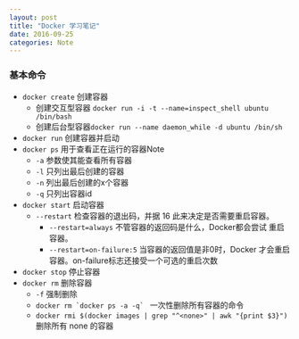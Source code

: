 ```yaml
---
layout: post
title: "Docker 学习笔记"
date: 2016-09-25
categories: Note
---
```


### 基本命令
- `docker create` 创建容器
  - 创建交互型容器 `docker run -i -t --name=inspect_shell ubuntu /bin/bash`
  - 创建后台型容器`docker run --name daemon_while -d ubuntu /bin/sh`
- `docker run` 创建容器并启动
- `docker ps` 用于查看正在运行的容器Note
    - `-a` 参数使其能查看所有容器
    - `-l` 只列出最后创建的容器
    - `-n` 列出最后创建的x个容器
    - `-q` 只列出容器id
- `docker start` 启动容器
    - `--restart` 检查容器的退出码，并据 16 此来决定是否需要重启容器。
      - `--restart=always` 不管容器的返回码是什么，Docker都会尝试 重启容器。
      - `--restart=on-failure:5` 当容器的返回值是非0时，Docker 才会重启容器。on-failure标志还接受一个可选的重启次数
- `docker stop` 停止容器
- `docker rm` 删除容器
  - `-f` 强制删除
  - ```docker rm `docker ps -a -q` ``` 一次性删除所有容器的命令
  - `docker rmi $(docker images | grep "^<none>" | awk "{print $3}")` 删除所有 none 的容器
